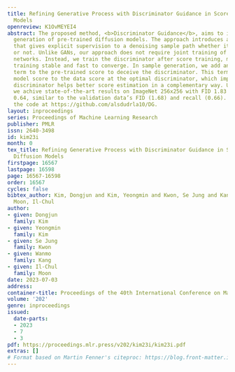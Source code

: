 ```yaml
---
title: Refining Generative Process with Discriminator Guidance in Score-based Diffusion
  Models
openreview: K1OvMEYEI4
abstract: The proposed method, <b>Discriminator Guidance</b>, aims to improve sample
  generation of pre-trained diffusion models. The approach introduces a discriminator
  that gives explicit supervision to a denoising sample path whether it is realistic
  or not. Unlike GANs, our approach does not require joint training of score and discriminator
  networks. Instead, we train the discriminator after score training, making discriminator
  training stable and fast to converge. In sample generation, we add an auxiliary
  term to the pre-trained score to deceive the discriminator. This term corrects the
  model score to the data score at the optimal discriminator, which implies that the
  discriminator helps better score estimation in a complementary way. Using our algorithm,
  we achive state-of-the-art results on ImageNet 256x256 with FID 1.83 and recall
  0.64, similar to the validation data’s FID (1.68) and recall (0.66). We release
  the code at https://github.com/alsdudrla10/DG.
layout: inproceedings
series: Proceedings of Machine Learning Research
publisher: PMLR
issn: 2640-3498
id: kim23i
month: 0
tex_title: Refining Generative Process with Discriminator Guidance in Score-based
  Diffusion Models
firstpage: 16567
lastpage: 16598
page: 16567-16598
order: 16567
cycles: false
bibtex_author: Kim, Dongjun and Kim, Yeongmin and Kwon, Se Jung and Kang, Wanmo and
  Moon, Il-Chul
author:
- given: Dongjun
  family: Kim
- given: Yeongmin
  family: Kim
- given: Se Jung
  family: Kwon
- given: Wanmo
  family: Kang
- given: Il-Chul
  family: Moon
date: 2023-07-03
address: 
container-title: Proceedings of the 40th International Conference on Machine Learning
volume: '202'
genre: inproceedings
issued:
  date-parts:
  - 2023
  - 7
  - 3
pdf: https://proceedings.mlr.press/v202/kim23i/kim23i.pdf
extras: []
# Format based on Martin Fenner's citeproc: https://blog.front-matter.io/posts/citeproc-yaml-for-bibliographies/
---
```

